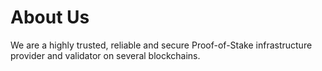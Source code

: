 # About Us

We are a highly trusted, reliable and secure Proof-of-Stake infrastructure provider and validator on several blockchains.


